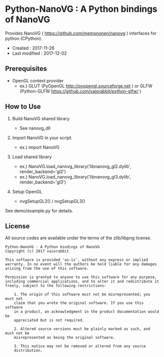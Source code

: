 # Python-NanoVG : A Python bindings of NanoVG #

Provides NanoVG ( https://github.com/memononen/nanovg ) interfaces for python (CPython).

*   Created : 2017-11-26
*   Last modified : 2017-12-02

## Prerequisites ##

*   OpenGL context provider
	*   ex.) GLUT (PyOpenGL http://pyopengl.sourceforge.net ) or GLFW (Python-GLFW https://github.com/vaiorabbit/python-glfw/ )

## How to Use ##

1. Build NanoVG shared library
	*   See nanovg_dll

2. Import NanoVG in your script.
	*   ex.) import NanoVG

3. Load shared library
	*   ex.) NanoVG.load_nanovg_library('libnanovg_gl2.dylib', render_backend='gl2')
	*   ex.) NanoVG.load_nanovg_library('libnanovg_gl3.dylib', render_backend='gl3')

4. Setup OpenGL
	*   nvgSetupGL2() / nvgSetupGL3()

See demo/example.py for details.

## License ##

All source codes are available under the terms of the zlib/libpng license.

	Python-NanoVG : A Python bindings of NanoVG
	Copyright (c) 2017 vaiorabbit
	
	This software is provided 'as-is', without any express or implied
	warranty. In no event will the authors be held liable for any damages
	arising from the use of this software.
	
	Permission is granted to anyone to use this software for any purpose,
	including commercial applications, and to alter it and redistribute it
	freely, subject to the following restrictions:
	
	    1. The origin of this software must not be misrepresented; you must not
	    claim that you wrote the original software. If you use this software
	    in a product, an acknowledgment in the product documentation would be
	    appreciated but is not required.
	
	    2. Altered source versions must be plainly marked as such, and must not be
	    misrepresented as being the original software.
	
	    3. This notice may not be removed or altered from any source
	    distribution.
